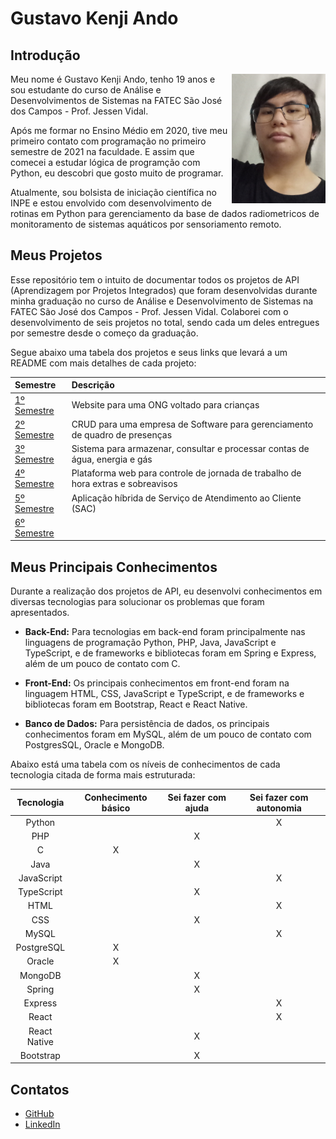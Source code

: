 # Gustavo Kenji Ando

## Introdução

<img align="right" src="./img/perfil.jpg" alt="Foto pessoal" width="150"/>

Meu nome é Gustavo Kenji Ando, tenho 19 anos e sou estudante do curso de Análise e Desenvolvimentos de Sistemas na FATEC São José dos Campos - Prof. Jessen Vidal.

Após me formar no Ensino Médio em 2020, tive meu primeiro contato com programação no primeiro semestre de 2021 na faculdade. E assim que comecei a estudar lógica de programção com Python, eu descobri que gosto muito de programar.

Atualmente, sou bolsista de iniciação científica no INPE e estou envolvido com desenvolvimento de rotinas em Python para gerenciamento da base de dados radiometricos de monitoramento de sistemas aquáticos por sensoriamento remoto.

## Meus Projetos

Esse repositório tem o intuito de documentar todos os projetos de API (Aprendizagem por Projetos Integrados) que foram desenvolvidas durante minha graduação no curso de Análise e Desenvolvimento de Sistemas na FATEC São José dos Campos - Prof. Jessen Vidal. Colaborei com o desenvolvimento de seis projetos no total, sendo cada um deles entregues por semestre desde o começo da graduação.

Segue abaixo uma tabela dos projetos e seus links que levará a um README com mais detalhes de cada projeto:

| Semestre | Descrição |
| :---| :--- |
| [1º Semestre](./1-semestre/README.md) | Website para uma ONG voltado para crianças |
| [2º Semestre](./2-semestre/README.md) | CRUD para uma empresa de Software para gerenciamento de quadro de presenças |
| [3º Semestre](./3-semestre/README.md) | Sistema para armazenar, consultar e processar contas de água, energia e gás |
| [4º Semestre](./4-semestre/README.md) | Plataforma web para controle de jornada de trabalho de hora extras e sobreavisos |
| [5º Semestre](./5-semestre/README.md) | Aplicação híbrida de Serviço de Atendimento ao Cliente (SAC) |
| [6º Semestre](./6-semestre/README.md) | |

## Meus Principais Conhecimentos

Durante a realização dos projetos de API, eu desenvolvi conhecimentos em diversas tecnologias para solucionar os problemas que foram apresentados.

* **Back-End:** Para tecnologias em back-end foram principalmente nas linguagens de programação Python, PHP, Java, JavaScript e TypeScript, e de frameworks e bibliotecas foram em Spring e Express, além de um pouco de contato com C.

* **Front-End:** Os principais conhecimentos em front-end foram na linguagem HTML, CSS, JavaScript e TypeScript, e de frameworks e bibliotecas foram em Bootstrap, React e React Native.

* **Banco de Dados:** Para persistência de dados, os principais conhecimentos foram em MySQL, além de um pouco de contato com PostgresSQL, Oracle e MongoDB.

Abaixo está uma tabela com os níveis de conhecimentos de cada tecnologia citada de forma mais estruturada: 

| Tecnologia | Conhecimento básico | Sei fazer com ajuda | Sei fazer com autonomia |
| :---:| :---: | :---: | :---: |
| Python | | | X |
| PHP | | X | |
| C | X | | |
| Java | | X |  |
| JavaScript | | | X |
| TypeScript | | X | |
| HTML | | | X |
| CSS | | X | |
| MySQL | | | X |
| PostgreSQL | X | | |
| Oracle | X | | |
| MongoDB | | X | |
| Spring | | X | |
| Express | | | X |
| React | | | X |
| React Native | | X | |
| Bootstrap | | X | |

## Contatos
* [GitHub](https://www.github.com/GustavoAndo)
* [LinkedIn](https://www.linkedin.com/in/gustavo-ando-054414209/)
